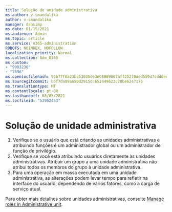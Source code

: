 ```yaml
---
title: Solução de unidade administrativa
ms.author: v-smandalika
author: v-smandalika
manager: dansimp
ms.date: 01/15/2021
ms.audience: Admin
ms.topic: article
ms.service: o365-administration
ROBOTS: NOINDEX, NOFOLLOW
localization_priority: Normal
ms.collection: Adm_O365
ms.custom:
- "9003230"
- "7896"
ms.openlocfilehash: 93b77f0a23bc53035d63e08869067aff25270aed559d7cddded04aaa92285302
ms.sourcegitcommit: b5f7da89a650d2915dc652449623c78be6247175
ms.translationtype: MT
ms.contentlocale: pt-BR
ms.lasthandoff: 08/05/2021
ms.locfileid: "53952453"
---
```

# <a name="administrative-unit-solution"></a>Solução de unidade administrativa

1. Verifique se o usuário que está criando as unidades administrativas e atribuindo funções é um administrador global ou um administrador de função de privilégio.
2. Verifique se você está atribuindo usuários diretamente às unidades administrativas. Atribuir um grupo a uma unidade administrativa não atribui todos os membros do grupo à unidade administrativa.
3. Para uma operação em massa executada em uma unidade administrativa, as alterações podem levar tempo para refletir na interface do usuário, dependendo de vários fatores, como a carga de serviço atual.

Para obter mais detalhes sobre unidades administrativas, consulte [Manage roles in Administrative unit](https://docs.microsoft.com/azure/active-directory/roles/administrative-units).
